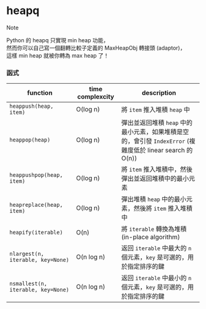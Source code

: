 # heapq

> [!NOTE]
> Python 的 heapq 只實現 min heap 功能，\
> 然而你可以自己寫一個翻轉比較子定義的 MaxHeapObj 轉接頭 (adaptor)，\
> 這樣 min heap 就被你轉為 max heap 了！

### 函式
| function                           | time complexcity | description                                                                                                |
| ---------------------------------- | ---------------- | ---------------------------------------------------------------------------------------------------------- |
| `heappush(heap, item)`             | O(log n)         | 將 `item` 推入堆積 `heap` 中                                                                               |
| `heappop(heap)`                    | O(log n)         | 彈出並返回堆積 `heap` 中的最小元素，如果堆積是空的，會引發 `IndexError` (複雜度低於 linear search 的 O(n)) |
| `heappushpop(heap, item)`          | O(log n)         | 將 `item` 推入堆積中，然後彈出並返回堆積中的最小元素                                                       |
| `heapreplace(heap, item)`          | O(log n)         | 彈出堆積 `heap` 中的最小元素，然後將 `item` 推入堆積中                                                     |
| `heapify(iterable)`                | O(n)             | 將 `iterable` 轉換為堆積 (in-place algorithm)                                                              |
| `nlargest(n, iterable, key=None)`  | O(n log n)       | 返回 `iterable` 中最大的 `n` 個元素，`key` 是可選的，用於指定排序的鍵                                      |
| `nsmallest(n, iterable, key=None)` | O(n log n)       | 返回 `iterable` 中最小的 `n` 個元素，`key` 是可選的，用於指定排序的鍵                                      |
